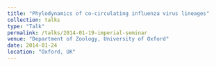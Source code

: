 ```yaml
---
title: "Phylodynamics of co-circulating influenza virus lineages"
collection: talks
type: "Talk"
permalink: /talks/2014-01-19-imperial-seminar
venue: "Department of Zoology, University of Oxford"
date: 2014-01-24
location: "Oxford, UK"
---
```

